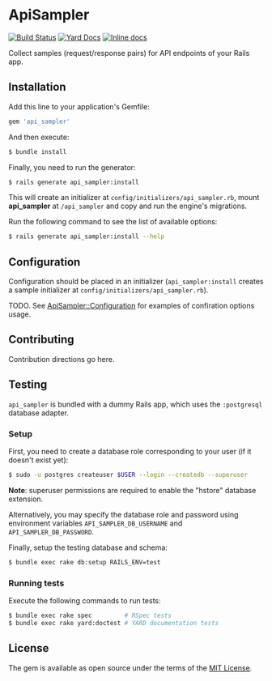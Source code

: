 # ApiSampler

[![Build Status](https://travis-ci.org/smaximov/api_sampler.svg?branch=master)](https://travis-ci.org/smaximov/api_sampler)
[![Yard Docs](http://img.shields.io/badge/yard-docs-blue.svg)](http://www.rubydoc.info/github/smaximov/api_sampler/master)
[![Inline docs](http://inch-ci.org/github/smaximov/api_sampler.svg?branch=master)](http://inch-ci.org/github/smaximov/api_sampler)

Collect samples (request/response pairs) for API endpoints of your Rails app.

## Installation

Add this line to your application's Gemfile:

``` ruby
gem 'api_sampler'
```

And then execute:

``` bash
$ bundle install
```

Finally, you need to run the generator:

``` bash
$ rails generate api_sampler:install
```

This will create an initializer at `config/initializers/api_sampler.rb`, mount
**api_sampler** at `/api_sampler` and copy and run the engine's migrations.

Run the following command to see the list of available options:

``` bash
$ rails generate api_sampler:install --help
```

## Configuration

Configuration should be placed in an initializer (`api_sampler:install` creates
a sample initializer at `config/initializers/api_sampler.rb`).

TODO. See [ApiSampler::Configuration](http://www.rubydoc.info/github/smaximov/api_sampler/master/ApiSampler/Configuration) for examples of confiration options usage.

## Contributing

Contribution directions go here.

## Testing

`api_sampler` is bundled with a dummy Rails app, which uses the `:postgresql` database adapter.

### Setup

First, you need to create a database role corresponding to your user (if it doesn't exist yet):

``` bash
$ sudo -u postgres createuser $USER --login --createdb --superuser
```

**Note**: superuser permissions are required to enable the "hstore" database extension.

Alternatively, you may specify the database role and password using environment variables
`API_SAMPLER_DB_USERNAME` and `API_SAMPLER_DB_PASSWORD`.

Finally, setup the testing database and schema:

``` bash
$ bundle exec rake db:setup RAILS_ENV=test
```

### Running tests

Execute the following commands to run tests:

``` bash
$ bundle exec rake spec         # RSpec tests
$ bundle exec rake yard:doctest # YARD documentation tests
```

## License
The gem is available as open source under the terms of the [MIT License](http://opensource.org/licenses/MIT).
